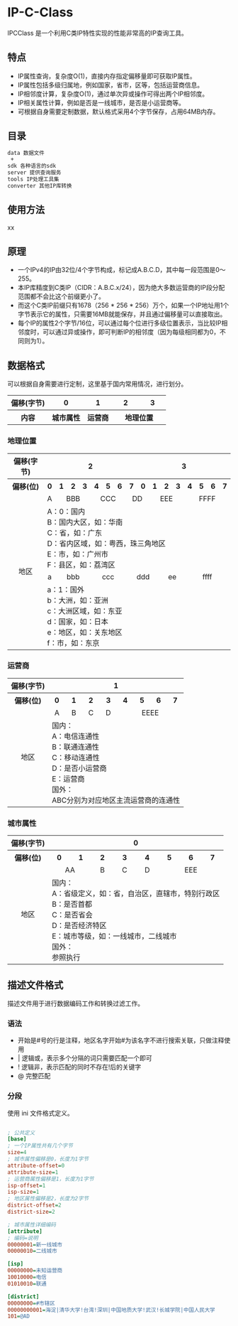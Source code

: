 # IP-C-Class

IPCClass 是一个利用C类IP特性实现的性能非常高的IP查询工具。

## 特点

* IP属性查询，复杂度O(1)，直接内存指定偏移量即可获取IP属性。
* IP属性包括多级归属地，例如国家，省市，区等，包括运营商信息。
* IP相邻度计算，复杂度O(1)，通过单次异或操作可得出两个IP相邻度。
* IP相关属性计算，例如是否是一线城市，是否是小运营商等。
* 可根据自身需要定制数据，默认格式采用4个字节保存，占用64MB内存。

## 目录

```txt
data 数据文件
 + 
sdk 各种语言的sdk
server 提供查询服务
tools IP处理工具集
converter 其他IP库转换
```

## 使用方法

xx

## 原理

* 一个IPv4的IP由32位/4个字节构成，标记成A.B.C.D，其中每一段范围是0～255。
* 本IP库精度到C类IP（CIDR：A.B.C.x/24），因为绝大多数运营商的IP段分配范围都不会比这个前缀更小了。
* 而这个C类IP前缀只有1678（256 * 256 * 256）万个，如果一个IP地址用1个字节表示它的属性，只需要16MB就能保存，并且通过偏移量可以直接取出。
* 每个IP的属性2个字节/16位，可以通过每个位进行多级位置表示，当比较IP相邻度时，可以通过异或操作，即可判断IP的相邻度（因为每级相同都为0，不同则为1）。

## 数据格式

可以根据自身需要进行定制，这里基于国内常用情况，进行划分。

<table>
 <tr><th>偏移(字节)</th><th>0</th><th>1</th><th>&nbsp;&nbsp;&nbsp;&nbsp;2&nbsp;&nbsp;&nbsp;&nbsp;</th><th>&nbsp;&nbsp;&nbsp;&nbsp;3&nbsp;&nbsp;&nbsp;&nbsp;</th></tr>
 <tr><th>内容</th><th>城市属性</th><th>运营商</th><th colspan="2">地理位置</th></tr>
</table>

### 地理位置

<table>
 <tr><th>偏移(字节)</th><th colspan="8">2</th><th colspan="8">3</th></tr>
 <tr><th>偏移(位)</th><th>0</th><th>1</th><th>2</th><th>3</th><th>4</th><th>5</th><th>6</th><th>7</th><th>0</th><th>1</th><th>2</th><th>3</th><th>4</th><th>5</th><th>6</th><th>7</th></tr>
 <tr align="center"><td rowspan="4">地区</td><td>A</td><td colspan="3">BBB</td><td colspan="3">CCC</td><td colspan="2">DD</td><td colspan="3">EEE</td><td colspan="4">FFFF</td></tr>
 <tr><td colspan="16">A：0：国内<br>B：国内大区，如：华南<br>C：省，如：广东<br>D：省内区域，如：粤西，珠三角地区<br>E：市，如：广州市<br>F：县区，如：荔湾区</td></tr>
 <tr align="center"><td>a</td><td colspan="3">bbb</td><td colspan="3">ccc</td><td colspan="3">ddd</td><td colspan="2">ee</td><td colspan="4">ffff</td></tr>
 <tr><td colspan="16">a：1：国外<br>b：大洲，如：亚洲<br>c：大洲区域，如：东亚<br>d：国家，如：日本<br>e：地区，如：关东地区<br>f：市，如：东京</td></tr>
</table>

### 运营商

<table>
 <tr><th>偏移(字节)</th><th colspan="8">1</th></tr>
 <tr><th>偏移(位)</th><th>0</th><th>1</th><th>2</th><th>3</th><th>4</th><th>5</th><th>6</th><th>7</th></tr>
 <tr align="center"><td rowspan="2">地区</td><td>A</td><td>B</td><td>C</td><td>D</td><td colspan="4">EEEE</td></tr>
 <tr><td colspan="16">国内：<br>A：电信连通性<br>B：联通连通性<br>C：移动连通性<br>D：是否小运营商<br>E：运营商<br>国外：<br>ABC分别为对应地区主流运营商的连通性</td></tr>
</table>

### 城市属性

<table>
 <tr><th>偏移(字节)</th><th colspan="8">0</th></tr>
 <tr><th>偏移(位)</th><th>0</th><th>1</th><th>2</th><th>3</th><th>4</th><th>5</th><th>6</th><th>7</th></tr>
 <tr align="center"><td rowspan="2">地区</td><td colspan="2">AA</td><td>B</td><td>C</td><td>D</td><td colspan="3">EEE</td></tr>
 <tr><td colspan="16">国内：<br>A：省级定义，如：省，自治区，直辖市，特别行政区<br>B：是否首都<br>C：是否省会<br>D：是否经济特区<br>E：城市等级，如：一线城市，二线城市<br>国外：<br>参照执行</td></tr>
</table>

## 描述文件格式

描述文件用于进行数据编码工作和转换过滤工作。

### 语法

* 开始是#号的行是注释，地区名字开始#为该名字不进行搜索关联，只做注释使用
* | 逻辑或，表示多个分隔的词只需要匹配一个即可
* ! 逻辑非，表示匹配的同时不存在!后的关键字
* @ 完整匹配

### 分段

使用 ini 文件格式定义。

```ini

; 公共定义
[base]
; 一个IP属性共有几个字节
size=4
; 城市属性偏移是0，长度为1字节
attribute-offset=0
attribute-size=1
; 运营商属性偏移是1，长度为1字节
isp-offset=1
isp-size=1
; 地区属性偏移是2，长度为2字节
district-offset=2
district-size=2

; 城市属性详细编码
[attribute]
; 编码=说明
00000001=新一线城市
00000010=二线城市

[isp]
00000000=未知运营商
10010000=电信
01010010=联通

[district]
00000000=#市辖区
00000000001=海淀|清华大学!台湾!深圳|中国地质大学!武汉!长城学院|中国人民大学
101=@AD

```


